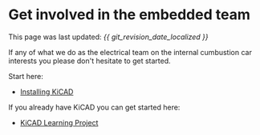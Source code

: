 # Get involved in the embedded team

This page was last updated: *{{ git_revision_date_localized }}*

If any of what we do as the electrical team on the internal cumbustion car interests you please don't hesitate to get started.

Start here:

- [Installing KiCAD](./Installing%20KiCAD/Installing%20KiCAD.md)

If you already have KiCAD you can get started here:

- [KiCAD Learning Project](./KiCAD%20Learning%20Project/KiCAD%20Learning%20Project.md)
